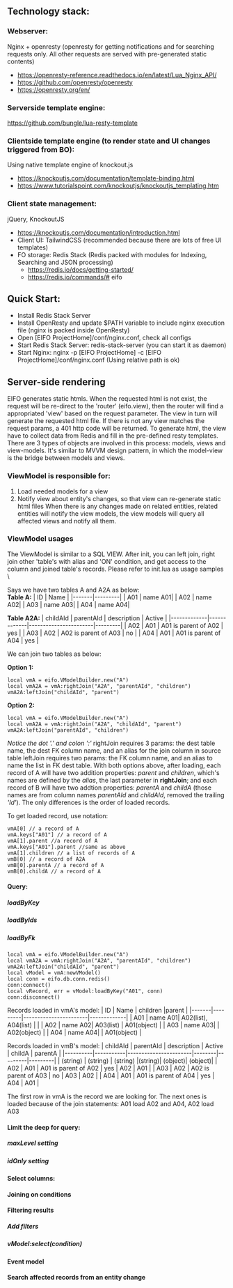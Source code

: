 ## Technology stack:
### Webserver: 
Nginx + openresty (openresty for getting notifications and for searching requests only. All other requests are served with pre-generated static contents)
- https://openresty-reference.readthedocs.io/en/latest/Lua_Nginx_API/
- https://github.com/openresty/openresty
- https://openresty.org/en/
### Serverside template engine: 
https://github.com/bungle/lua-resty-template
### Clientside template engine (to render state and UI changes triggered from BO): 
Using native template engine of knockout.js
- https://knockoutjs.com/documentation/template-binding.html
- https://www.tutorialspoint.com/knockoutjs/knockoutjs_templating.htm
### Client state management: 
jQuery, KnockoutJS 
- https://knockoutjs.com/documentation/introduction.html
- Client UI: TailwindCSS (recommended because there are lots of free UI templates)
- FO storage: Redis Stack (Redis packed with modules for Indexing, Searching and JSON processing)
  - https://redis.io/docs/getting-started/
  - https://redis.io/commands/# eifo


## Quick Start:
+ Install Redis Stack Server
+ Install OpenResty and update $PATH variable to include nginx execution file (nginx is packed inside OpenResty)
+ Open [EIFO ProjectHome]/conf/nginx.conf, check all configs
+ Start Redis Stack Server: redis-stack-server (you can start it as daemon)
+ Start Nginx: nginx -p [EIFO ProjectHome] -c [EIFO ProjectHome]/conf/nginx.conf (Using relative path is ok)

## Server-side rendering
EIFO generates static htmls. 
When the requested html is not exist, the request will be re-direct to 
 the 'router' (eifo.view), then the router will find a appropriated 'view' based 
 on the request parameter. The view in turn will generate the requested html file. If there is not any view matches the request params, a 401 http code will be returned.
 To generate html, the view have to collect data from Redis and fill in the pre-defined resty templates. There are 3 types of objects are involved in this process: models, views and view-models. It's similar to MVVM design pattern, in which the model-view is the bridge between models and views. 
 ### ViewModel is responsible for:
  1. Load needed models for a view
  2. Notify view about entity's changes, so that view can re-generate static html files
When there is any changes made on related entities, related entities will notify the view models, the view models will query all affected views and notify all them.
### ViewModel usages
The ViewModel is similar to a SQL VIEW. After init, you can left join, right join other 'table's with alias and 'ON' condition, and get access to the column and joined table's records. Please refer to init.lua as usage samples \

Says we have two tables A and A2A as below:\
**Table A:**
| ID    | Name    | 
|-------|---------|
| A01   | name A01|
| A02   | name A02|
| A03   | name A03|
| A04   | name A04|

**Table A2A:**
| childAId    | parentAId   | description           | Active  |
|-------------|-------------|-----------------------|---------|
| A02         | A01         | A01 is parent of A02  | yes     |
| A03         | A02         | A02 is parent of A03  | no      |
| A04         | A01         | A01 is parent of A04  | yes     |

We can join two tables as below:

**Option 1:** 

```
local vmA = eifo.VModelBuilder.new("A")
local vmA2A = vmA:rightJoin("A2A", "parentAId", "children")
vmA2A:leftJoin("childAId", "parent")
```

**Option 2:** 

```
local vmA = eifo.VModelBuilder.new("A")
local vmA2A = vmA:rightJoin("A2A", "childAId", "parent")
vmA2A:leftJoin("parentAId", "children")
```
*Notice the dot '.' and colon ':'*
rightJoin requires 3 params: the dest table name, the dest FK column name, and an alias for the join column in source table
leftJoin requires two params: the FK column name, and an alias to name the list in FK dest table.
With both options above, after loading, each record of A will have two addition properties: 
*parent* and *children*, which's names are defined by the *alias*, the last parameter in **rightJoin**; and each record of B will have two addtion properties: *parentA* and *childA* (those names are from column names *parentAId* and *childAId*, removed the trailing *'Id'*). The only differences is the order of loaded records. 

To get loaded record, use notation: 
```
vmA[0] // a record of A
vmA.keys["A01"] // a record of A
vmA[1].parent //a record of A
vmA.keys["A01"].parent //same as above
vmA[1].children // a list of records of A
vmB[0] // a record of A2A
vmB[0].parentA // a record of A
vmB[0].childA // a record of A
```

#### Query:
##### *loadByKey*
##### *loadByIds*
##### *loadByFk*
```
local vmA = eifo.VModelBuilder.new("A")
local vmA2A = vmA:rightJoin("A2A", "parentAId", "children")
vmA2A:leftJoin("childAId", "parent")
local vModel = vmA:newVModel()
local conn = eifo.db.conn.redis()
conn:connect()
local vRecord, err = vModel:loadByKey("A01", conn)
conn:disconnect()
```
Records loaded in vmA's model:
| ID    | Name    | children              |parent       |
|-------|---------|-----------------------|-------------|
| A01   | name A01| A02(list), A04(list)  |             |
| A02   | name A02| A03(list)             | A01(object) |
| A03   | name A03|                       | A02(object) |
| A04   | name A04|                       | A01(object) |

Records loaded in vmB's model:
| childAId | parentAId | description           | Active | childA  | parentA |
|----------|-----------|-----------------------|--------|---------|---------|
| (string) | (string)  | (string)              |(string)| (object)| (object)|
| A02      | A01       | A01 is parent of A02  | yes    | A02     | A01     |
| A03      | A02       | A02 is parent of A03  | no     | A03     | A02     |
| A04      | A01       | A01 is parent of A04  | yes    | A04     | A01     |

The first row in vmA is the record we are looking for. The next ones is loaded because of the join statements: A01 load A02 and A04, A02 load A03
#### Limit the deep for query:
##### *maxLevel setting*
##### *idOnly setting*
#### Select columns:
#### Joining on conditions
#### Filtering results
##### *Add filters*
##### *vModel:select(condition)*
#### Event model
#### Search affected records from an entity change
